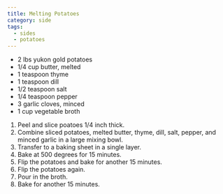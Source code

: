 ```yaml
---
title: Melting Potatoes
category: side
tags:
  - sides
  - potatoes
---
```


- 2 lbs yukon gold potatoes
- 1/4 cup butter, melted
- 1 teaspoon thyme
- 1 teaspoon dill
- 1/2 teaspoon salt
- 1/4 teaspoon pepper
- 3 garlic cloves, minced
- 1 cup vegetable broth

1. Peel and slice poatoes 1/4 inch thick.
1. Combine sliced potatoes, melted butter, thyme, dill, salt, pepper, and minced garlic in a large mixing bowl.
1. Transfer to a baking sheet in a single layer.
1. Bake at 500 degrees for 15 minutes.
1. Flip the potatoes and bake for another 15 minutes.
1. Flip the potatoes again.
1. Pour in the broth.
1. Bake for another 15 minutes.
